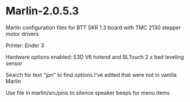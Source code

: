 # Marlin-2.0.5.3
Marlin configuration files for BTT SKR 1.3 board with TMC 2130 stepper motor drivers

Printer: Ender 3

Hardware options enabled: E3D V6 hotend and BLTouch 2.x bed leveling sensor

Search for text "jpn" to find options I've edited that were not in vanilla Marlin

Use file in marlin/src/pins to silence speaker beeps for menu items
